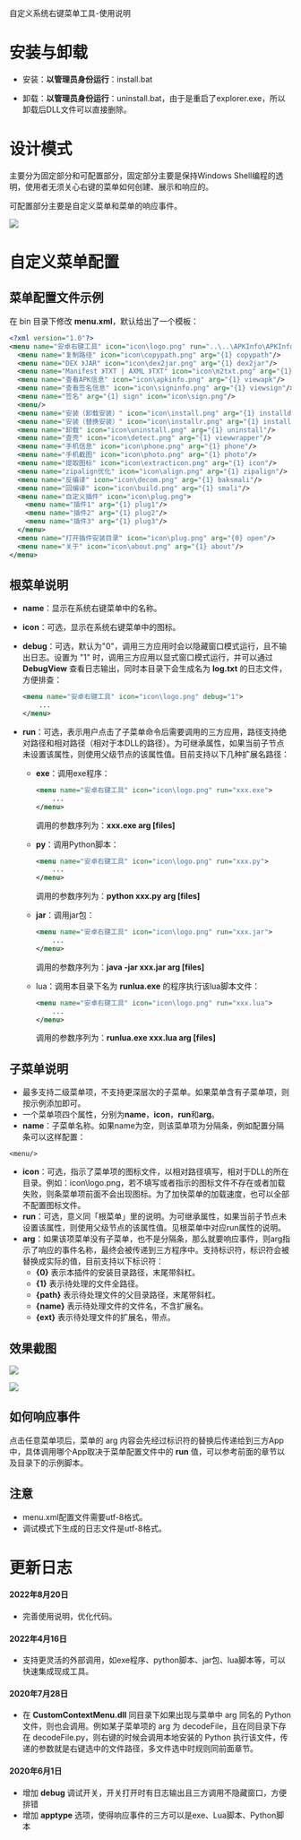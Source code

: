 自定义系统右键菜单工具-使用说明

# 安装与卸载

- 安装：**以管理员身份运行**：install.bat

- 卸载：**以管理员身份运行**：uninstall.bat，由于是重启了explorer.exe，所以卸载后DLL文件可以直接删除。

# 设计模式

主要分为固定部分和可配置部分，固定部分主要是保持Windows Shell编程的透明，使用者无须关心右键的菜单如何创建、展示和响应的。

可配置部分主要是自定义菜单和菜单的响应事件。

![](./doc/design.png)

# 自定义菜单配置

## 菜单配置文件示例
在 bin 目录下修改 **menu.xml**，默认给出了一个模板：
```xml
<?xml version="1.0"?>
<menu name="安卓右键工具" icon="icon\logo.png" run="..\..\APKInfo\APKInfo\bin\APKInfo.exe" debug="0">
  <menu name="复制路径" icon="icon\copypath.png" arg="{1} copypath"/>
  <menu name="DEX 》JAR" icon="icon\dex2jar.png" arg="{1} dex2jar"/>
  <menu name="Manifest 》TXT | AXML 》TXT" icon="icon\m2txt.png" arg="{1} axml2txt"/>
  <menu name="查看APK信息" icon="icon\apkinfo.png" arg="{1} viewapk"/>
  <menu name="查看签名信息" icon="icon\signinfo.png" arg="{1} viewsign"/>
  <menu name="签名" arg="{1} sign" icon="icon\sign.png"/>
  <menu/>
  <menu name="安装（卸载安装）" icon="icon\install.png" arg="{1} installd"/>
  <menu name="安装（替换安装）" icon="icon\installr.png" arg="{1} installr"/>
  <menu name="卸载" icon="icon\uninstall.png" arg="{1} uninstall"/>
  <menu name="查壳" icon="icon\detect.png" arg="{1} viewwrapper"/>
  <menu name="手机信息" icon="icon\phone.png" arg="{1} phone"/>
  <menu name="手机截图" icon="icon\photo.png" arg="{1} photo"/>
  <menu name="提取图标" icon="icon\extracticon.png" arg="{1} icon"/>
  <menu name="zipalign优化" icon="icon\align.png" arg="{1} zipalign"/>
  <menu name="反编译" icon="icon\decom.png" arg="{1} baksmali"/>
  <menu name="回编译" icon="icon\build.png" arg="{1} smali"/>
  <menu name="自定义插件" icon="icon\plug.png">
    <menu name="插件1" arg="{1} plug1"/>
    <menu name="插件2" arg="{1} plug2"/>
    <menu name="插件3" arg="{1} plug3"/>
  </menu>
  <menu name="打开插件安装目录" icon="icon\plug.png" arg="{0} open"/>
  <menu name="关于" icon="icon\about.png" arg="{1} about"/>
</menu>
```
## 根菜单说明

- **name**：显示在系统右键菜单中的名称。

- **icon**：可选，显示在系统右键菜单中的图标。

- **debug**：可选，默认为"0"，调用三方应用时会以隐藏窗口模式运行，且不输出日志。设置为 "1" 时，调用三方应用以显式窗口模式运行，并可以通过**DebugView** 查看日志输出，同时本目录下会生成名为 **log.txt** 的日志文件，方便排查：

  ```xml
  <menu name="安卓右键工具" icon="icon\logo.png" debug="1">
      ...
  </menu>
  ```

  

- **run**：可选，表示用户点击了子菜单命令后需要调用的三方应用，路径支持绝对路径和相对路径（相对于本DLL的路径）。为可继承属性，如果当前子节点未设置该属性，则使用父级节点的该属性值。目前支持以下几种扩展名路径：

  - **exe**：调用exe程序：

    ```xml
    <menu name="安卓右键工具" icon="icon\logo.png" run="xxx.exe">
        ...
    </menu>
    ```

    调用的参数序列为：**xxx.exe arg [files]**

    

  - **py**：调用Python脚本：

    ```xml
    <menu name="安卓右键工具" icon="icon\logo.png" run="xxx.py">
        ...
    </menu>
    ```

    调用的参数序列为：**python xxx.py arg [files]**

    

  - **jar**：调用jar包：

    ```xml
    <menu name="安卓右键工具" icon="icon\logo.png" run="xxx.jar">
        ...
    </menu>
    ```

    调用的参数序列为：**java -jar xxx.jar arg [files]**

    
  
  - lua：调用本目录下名为 **runlua.exe** 的程序执行该lua脚本文件：
  
    ```xml
    <menu name="安卓右键工具" icon="icon\logo.png" run="xxx.lua">
        ...
    </menu>
    ```
  
    调用的参数序列为：**runlua.exe xxx.lua arg [files]**
  
    

## 子菜单说明

- 最多支持二级菜单项，不支持更深层次的子菜单。如果菜单含有子菜单项，则按示例添加即可。
- 一个菜单项四个属性，分别为**name**，**icon**，**run**和**arg**。
- **name**：子菜单名称。如果name为空，则该菜单项为分隔条，例如配置分隔条可以这样配置：

```
<menu/>
```

- **icon**：可选，指示了菜单项的图标文件，以相对路径填写，相对于DLL的所在目录。例如：icon\logo.png，若不填写或者指示的图标文件不存在或者加载失败，则条菜单项前面不会出现图标。为了加快菜单的加载速度，也可以全部不配置图标文件。
- **run**：可选，意义同「根菜单」里的说明。为可继承属性，如果当前子节点未设置该属性，则使用父级节点的该属性值。见根菜单中对应run属性的说明。
- **arg**：如果该项菜单没有子菜单，也不是分隔条，那么就要响应事件，则arg指示了响应的事件名称，最终会被传递到三方程序中。支持标识符，标识符会被替换成实际的值，目前支持以下标识符：
  - **{0}**  表示本插件的安装目录路径，末尾带斜杠。
  - **{1}**  表示待处理的文件全路径。
  - **{path}**  表示待处理文件的父目录路径，末尾带斜杠。
  - **{name}**   表示待处理文件的文件名，不含扩展名。
  - **{ext}**    表示待处理文件的扩展名，带点。




## 效果截图

![](./doc/screenshot1.png)

![](./doc/screenshot2.png)

## 如何响应事件

点击任意菜单项后，菜单的 arg 内容会先经过标识符的替换后传递给到三方App中，具体调用哪个App取决于菜单配置文件中的 **run** 值，可以参考前面的章节以及目录下的示例脚本。



## 注意

- menu.xml配置文件需要utf-8格式。
- 调试模式下生成的日志文件是utf-8格式。



# 更新日志

#### 2022年8月20日

- 完善使用说明，优化代码。

#### 2022年4月16日

- 支持更灵活的外部调用，如exe程序、python脚本、jar包、lua脚本等，可以快速集成现成工具。

#### 2020年7月28日

- 在 **CustomContextMenu.dll** 同目录下如果出现与菜单中 arg 同名的 Python 文件，则也会调用。例如某子菜单项的 arg 为 decodeFile，且在同目录下存在 decodeFile.py，则右键的时候会调用本地安装的 Python 执行该文件，传递的参数就是右键选中的文件路径，多文件选中时规则同前面章节。

#### 2020年6月1日

- 增加 **debug** 调试开关，开关打开时有日志输出且三方调用不隐藏窗口，方便排错
- 增加 **apptype** 选项，使得响应事件的三方可以是exe、Lua脚本、Python脚本
